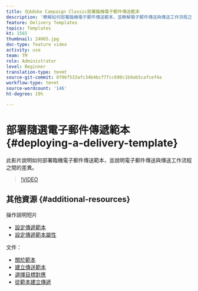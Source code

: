 ```yaml
---
title: 在Adobe Campaign Classic部署臨機電子郵件傳送範本
description: '瞭解如何部署臨機電子郵件傳送範本，並瞭解電子郵件傳送與傳送工作流程之間的差異。 '
feature: Delivery Templates
topics: Templates
kt: 1565
thumbnail: 24065.jpg
doc-type: feature video
activity: use
team: TM
role: Administrator
level: Beginner
translation-type: tm+mt
source-git-commit: 8f06f533afc34b4bcf7fcc690c1b9ab5cafcef4a
workflow-type: tm+mt
source-wordcount: '146'
ht-degree: 19%

---
```



# 部署隨選電子郵件傳遞範本 {#deploying-a-delivery-template}

此影片說明如何部署臨機電子郵件傳送範本，並說明電子郵件傳送與傳送工作流程之間的差異。

>[!VIDEO](https://video.tv.adobe.com/v/24065?quality=12)

## 其他資源 {#additional-resources}

操作說明短片
* [設定傳遞範本](/help/sending-messages/using-delivery-templates/configuring-a-delivery-template.md)
* [設定傳遞範本屬性](/help/sending-messages/using-delivery-templates/setting-delivery-template-properties.md)

文件：

* [關於範本](https://docs.campaign.adobe.com/doc/AC/en/DLV_Using_delivery_templates_About_templates.html)
* [建立傳送範本](https://docs.campaign.adobe.com/doc/AC/en/DLV_Using_delivery_templates_Creating_a_delivery_template.html)
* [選擇目標對應](https://docs.campaign.adobe.com/doc/AC/en/DLV_Using_delivery_templates_Selecting_a_target_mapping.html)
* [從範本建立傳遞](https://docs.campaign.adobe.com/doc/AC/en/DLV_Using_delivery_templates_Creating_a_delivery_from_a_template.html)
